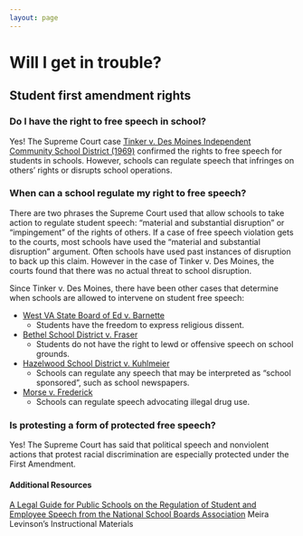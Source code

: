 ```yaml
---
layout: page
---
```


Will I get in trouble?
======================
## Student first amendment rights

### Do I have the right to free speech in school?
Yes! The Supreme Court case [Tinker v. Des Moines Independent Community School District (1969)](https://www.oyez.org/cases/1968/21) confirmed the rights to free speech for students in schools. However, schools can regulate speech that infringes on others’ rights or disrupts school operations.

### When can a school regulate my right to free speech?
There are two phrases the Supreme Court used that allow schools to take action to regulate student speech: “material and substantial disruption” or “impingement” of the rights of others. If a case of free speech violation gets to the courts, most schools have used the “material and substantial disruption” argument. Often schools have used past instances of disruption to back up this claim. However in the case of Tinker v. Des Moines, the courts found that there was no actual threat to school disruption.

Since Tinker v. Des Moines, there have been other cases that determine when schools are allowed to intervene on student free speech:
- [West VA State Board of Ed v. Barnette](https://www.oyez.org/cases/1940-1955/319us624)
  - Students have the freedom to express religious dissent.
- [Bethel School District v. Fraser](https://www.oyez.org/cases/1985/84-1667)
  - Students do not have the right to lewd or offensive speech on school grounds.
- [Hazelwood School District v. Kuhlmeier](https://www.oyez.org/cases/1987/86-836)
  - Schools can regulate any speech that may be interpreted as “school sponsored”, such as school newspapers.
- [Morse v. Frederick](https://www.oyez.org/cases/2006/06-278)
  - Schools can regulate speech advocating illegal drug use.
  
### Is protesting a form of protected free speech?
Yes! The Supreme Court has said that political speech and nonviolent actions that protest racial discrimination are especially protected under the First Amendment.


#### Additional Resources
[A Legal Guide for Public Schools on the Regulation of Student and Employee Speech from the National School Boards Association](https://cdn-files.nsba.org/s3fs-public/reports/First_Amendment_Guide-2018.pdf?KgOvuu2Dp8KvWkiwF_I9hHhv4wsUROez)
Meira Levinson’s Instructional Materials
